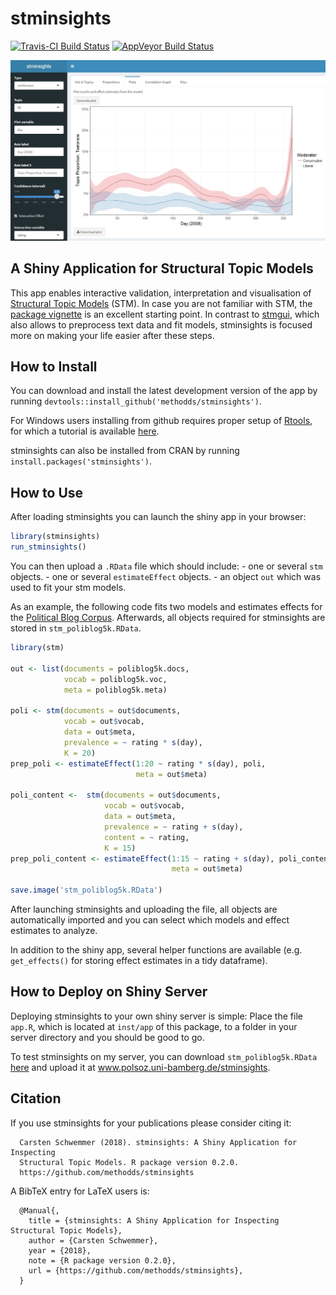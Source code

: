 
<!-- README.md is generated from README.Rmd. Please edit that file -->

# stminsights

[![Travis-CI Build
Status](https://travis-ci.org/methodds/stminsights.svg?branch=master)](https://travis-ci.org/methodds/stminsights)
[![AppVeyor Build
Status](https://ci.appveyor.com/api/projects/status/github/methodds/stminsights?branch=master&svg=true)](https://ci.appveyor.com/project/methodds/stminsights)

<img src="man/figures/stminsights_interface.png" width="800">

## A Shiny Application for Structural Topic Models

This app enables interactive validation, interpretation and
visualisation of [Structural Topic
Models](http://structuraltopicmodel.com) (STM). In case you are not
familiar with STM, the [package
vignette](https://cran.r-project.org/web/packages/stm/vignettes/stmVignette.pdf)
is an excellent starting point. In contrast to
[stmgui](https://cran.r-project.org/web/packages/stmgui/index.html),
which also allows to preprocess text data and fit models, stminsights is
focused more on making your life easier after these steps.

## How to Install

You can download and install the latest development version of the app
by running `devtools::install_github('methodds/stminsights')`.

For Windows users installing from github requires proper setup of
[Rtools](https://cran.r-project.org/bin/windows/Rtools/), for which a
tutorial is available
[here](https://github.com/stan-dev/rstan/wiki/Install-Rtools-for-Windows).

stminsights can also be installed from CRAN by running
`install.packages('stminsights')`.

## How to Use

After loading stminsights you can launch the shiny app in your browser:

``` r
library(stminsights)
run_stminsights()
```

You can then upload a `.RData` file which should include: - one or
several `stm` objects. - one or several `estimateEffect` objects. - an
object `out` which was used to fit your stm models.

As an example, the following code fits two models and estimates effects
for the [Political Blog
Corpus](http://www.sailing.cs.cmu.edu/main/?page_id=710). Afterwards,
all objects required for stminsights are stored in
`stm_poliblog5k.RData`.

``` r
library(stm)

out <- list(documents = poliblog5k.docs,
            vocab = poliblog5k.voc,
            meta = poliblog5k.meta)

poli <- stm(documents = out$documents, 
            vocab = out$vocab,
            data = out$meta, 
            prevalence = ~ rating * s(day),
            K = 20)
prep_poli <- estimateEffect(1:20 ~ rating * s(day), poli,
                            meta = out$meta)

poli_content <-  stm(documents = out$documents, 
                     vocab = out$vocab,
                     data = out$meta, 
                     prevalence = ~ rating + s(day),
                     content = ~ rating,
                     K = 15)  
prep_poli_content <- estimateEffect(1:15 ~ rating + s(day), poli_content,
                                    meta = out$meta)

save.image('stm_poliblog5k.RData')
```

After launching stminsights and uploading the file, all objects are
automatically imported and you can select which models and effect
estimates to analyze.

In addition to the shiny app, several helper functions are available
(e.g. `get_effects()` for storing effect estimates in a tidy dataframe).

## How to Deploy on Shiny Server

Deploying stminsights to your own shiny server is simple: Place the file
`app.R`, which is located at `inst/app` of this package, to a folder in
your server directory and you should be good to go.

To test stminsights on my server, you can download
`stm_poliblog5k.RData`
[here](http://polsoz.uni-bamberg.de:1337/data/poliblog/stm_poliblog5k.RData)
and upload it at www.polsoz.uni-bamberg.de/stminsights.

## Citation

If you use stminsights for your publications please consider citing
it:

``` 
  Carsten Schwemmer (2018). stminsights: A Shiny Application for Inspecting
  Structural Topic Models. R package version 0.2.0.
  https://github.com/methodds/stminsights
```

A BibTeX entry for LaTeX users is:

``` 
  @Manual{,
    title = {stminsights: A Shiny Application for Inspecting Structural Topic Models},
    author = {Carsten Schwemmer},
    year = {2018},
    note = {R package version 0.2.0},
    url = {https://github.com/methodds/stminsights},
  }
```
